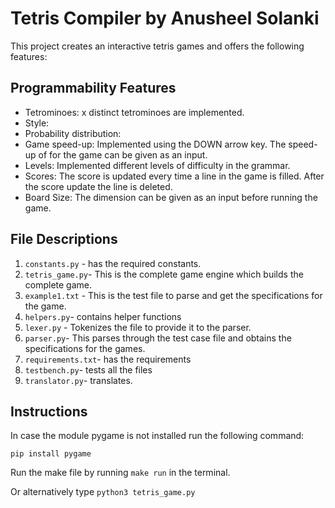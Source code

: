 # Tetris Compiler by Anusheel Solanki

This project creates an interactive tetris games and offers the following features:

## Programmability Features

- Tetrominoes: x distinct tetrominoes are implemented.
- Style:
- Probability distribution:
- Game speed-up: Implemented using the DOWN arrow key. The speed-up of for the game can be given as an input.
- Levels: Implemented different levels of difficulty in the grammar.
- Scores: The score is updated every time a line in the game is filled. After the score update the line is deleted.
- Board Size: The dimension can be given as an input before running the game.

## File Descriptions

1. `constants.py` - has the required constants.
2. `tetris_game.py`- This is the complete game engine which builds the complete game.
3. `example1.txt` - This is the test file to parse and get the specifications for the game.
4. `helpers.py`- contains helper functions
5. `lexer.py` - Tokenizes the file to provide it to the parser.
6. `parser.py`- This parses through the test case file and obtains the specifications for the games.
7. `requirements.txt`- has the requirements
8. `testbench.py`- tests all the files
9. `translator.py`- translates.

## Instructions

In case the module pygame is not installed run the following command:

`pip install pygame`

Run the make file by running `make run` in the terminal.

Or alternatively type `python3 tetris_game.py`
